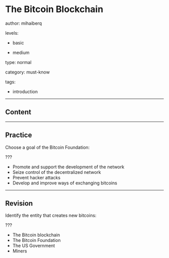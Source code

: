 # The Bitcoin Blockchain
author: mihaiberq

levels:

  - basic

  - medium

type: normal

category: must-know

tags:

  - introduction

---
## Content



---
## Practice

Choose a goal of the Bitcoin Foundation:

???

* Promote and support the development of the network
* Seize control of the decentralized network
* Prevent hacker attacks
* Develop and improve ways of exchanging bitcoins

---
## Revision

Identify the entity that creates new bitcoins:

???

* The Bitcoin blockchain
* The Bitcoin Foundation
* The US Government
* Miners

